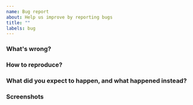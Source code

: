 ```yaml
---
name: Bug report
about: Help us improve by reporting bugs
title: ""
labels: bug
---
```


### What's wrong?

<!-- Briefly describe what's the error is. -->

### How to reproduce?

<!-- Please make a reproduction with this [CodeSandbox template](https://codesandbox.io/s/demo-spor-b137ig).

Steps to reproduce the behavior:

1. Go to '...'
2. Click '....'
3. Scroll to '....'
4. Error occurs
-->

### What did you expect to happen, and what happened instead?

### Screenshots

